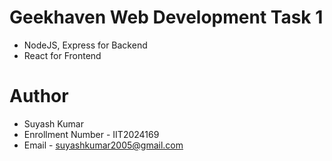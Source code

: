 # Geekhaven Web Development Task 1

- NodeJS, Express for Backend
- React for Frontend

# Author

- Suyash Kumar
- Enrollment Number - IIT2024169
- Email - suyashkumar2005@gmail.com